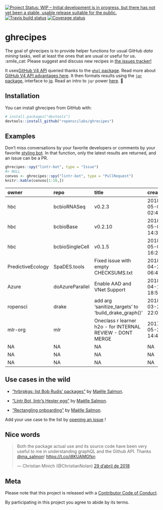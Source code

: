 
<!-- README.md is generated from README.Rmd. Please edit that file -->

[![Project Status: WIP – Initial development is in progress, but there
has not yet been a stable, usable release suitable for the
public.](http://www.repostatus.org/badges/latest/wip.svg)](http://www.repostatus.org/#wip)
[![Travis build
status](https://travis-ci.org/ropenscilabs/ghrecipes.svg?branch=master)](https://travis-ci.org/ropenscilabs/ghrecipes)
[![Coverage
status](https://codecov.io/gh/ropenscilabs/ghrecipes/branch/master/graph/badge.svg)](https://codecov.io/github/ropenscilabs/ghrecipes?branch=master)

# ghrecipes

The goal of ghrecipes is to provide helper functions for usual GitHub
*data mining* tasks, well at least the ones that are usual or useful for
us. :smile\_cat: Please suggest and discuss new recipes in [the issues
tracker\!](https://github.com/ropenscilabs/ghrecipes/issues)

It uses[GitHub V4 API](https://developer.github.com/v4/) queried thanks
to the [`ghql` package](https://github.com/ropensci/ghql). Read more
about [GitHub V4 API advantages
here](https://developer.github.com/v4/#why-is-github-using-graphql). It
then formats results using the [`jqr`
package](https://github.com/ropensci/jqr), interface to
[jq](https://stedolan.github.io/jq/). Read an intro to `jqr` power
[here](http://www.carlboettiger.info/2017/12/11/data-rectangling-with-jq/).
:rocket:

## Installation

You can install ghrecipes from GitHub with:

``` r
# install.packages("devtools")
devtools::install_github("ropenscilabs/ghrecipes")
```

## Examples

Don’t miss conversations by your favorite developers or comments by your
favorite [styling bot](https://github.com/lintr-bot). In that function,
only the latest results are returned, and an issue can be a PR.

``` r
ghrecipes::spy("lintr-bot", type = "Issue")
#> NULL
convos <- ghrecipes::spy("lintr-bot", type = "PullRequest")
knitr::kable(convos[1:10,])
```

| owner             | repo            | title                                                     | created\_at         | state  | author       | url                                                                                                                               | no\_comments |   id |
| :---------------- | :-------------- | :-------------------------------------------------------- | :------------------ | :----- | :----------- | :-------------------------------------------------------------------------------------------------------------------------------- | -----------: | ---: |
| hbc               | bcbioRNASeq     | v0.2.3                                                    | 2018-05-04 02:43:07 | OPEN   | mjsteinbaugh | <a href='https://github.com/hbc/bcbioRNASeq/pull/96'>https://github.com/hbc/bcbioRNASeq/pull/96</a>                               |            5 |   96 |
| hbc               | bcbioBase       | v0.2.10                                                   | 2018-05-03 14:33:45 | MERGED | mjsteinbaugh | <a href='https://github.com/hbc/bcbioBase/pull/34'>https://github.com/hbc/bcbioBase/pull/34</a>                                   |            3 |   34 |
| hbc               | bcbioSingleCell | v0.1.5                                                    | 2018-05-02 16:26:31 | MERGED | mjsteinbaugh | <a href='https://github.com/hbc/bcbioSingleCell/pull/51'>https://github.com/hbc/bcbioSingleCell/pull/51</a>                       |            5 |   51 |
| PredictiveEcology | SpaDES.tools    | Fixed issue with empty CHECKSUMS.txt                      | 2018-04-27 06:43:49 | MERGED | CeresBarros  | <a href='https://github.com/PredictiveEcology/SpaDES.tools/pull/28'>https://github.com/PredictiveEcology/SpaDES.tools/pull/28</a> |            2 |   28 |
| Azure             | doAzureParallel | Enable AAD and VNet Support                               | 2018-04-17 18:50:14 | MERGED | brnleehng    | <a href='https://github.com/Azure/doAzureParallel/pull/252'>https://github.com/Azure/doAzureParallel/pull/252</a>                 |            3 |  252 |
| ropensci          | drake           | add arg ‘sanitize\_targets’ to ‘build\_drake\_graph()’    | 2018-03-24 22:03:28 | CLOSED | ChrisMuir    | <a href='https://github.com/ropensci/drake/pull/342'>https://github.com/ropensci/drake/pull/342</a>                               |            6 |  342 |
| mlr-org           | mlr             | Oneclass r learner h2o - for INTERNAL REVIEW - DONT MERGE | 2017-05-24 14:47:05 | OPEN   | berndbischl  | <a href='https://github.com/mlr-org/mlr/pull/1807'>https://github.com/mlr-org/mlr/pull/1807</a>                                   |            2 | 1807 |
| NA                | NA              | NA                                                        | NA                  | NA     | NA           | NA                                                                                                                                |           NA |   NA |
| NA                | NA              | NA                                                        | NA                  | NA     | NA           | NA                                                                                                                                |           NA |   NA |
| NA                | NA              | NA                                                        | NA                  | NA     | NA           | NA                                                                                                                                |           NA |   NA |

## Use cases in the wild

  - [“hrbrpkgs: list Bob Rudis’
    packages”](http://www.masalmon.eu/2018/03/04/hrbrpkgs/) by [Maëlle
    Salmon](https://github.com/maelle/).

  - [“Lintr Bot, lintr’s Hester
    egg”](http://www.masalmon.eu/2018/03/30/lintr-bot/) by [Maëlle
    Salmon](https://github.com/maelle/).

  - [“Rectangling
    onboarding”](https://ropensci.org/blog/2018/04/26/rectangling-onboarding/)
    by [Maëlle Salmon](https://github.com/maelle/).

Add your use case to the list by [opening an
issue](https://github.com/ropenscilabs/ghrecipes/issues/new) \!

## Nice words

<blockquote class="twitter-tweet" data-lang="ca">

<p lang="en" dir="ltr">

Both the package actual use and its source code have been very useful to
me in understanding graphQL and the Github API. Thanks
<a href="https://twitter.com/ma_salmon?ref_src=twsrc%5Etfw">@ma\_salmon</a>\!
<a href="https://t.co/i8KUAMGfsn">https://t.co/i8KUAMGfsn</a>

</p>

— Christian Minich (@ChristianNolan)
<a href="https://twitter.com/ChristianNolan/status/990686685682962434?ref_src=twsrc%5Etfw">29
d’abril de 2018</a>

</blockquote>

## Meta

Please note that this project is released with a [Contributor Code of
Conduct](CODE_OF_CONDUCT.md).

By participating in this project you agree to abide by its terms.
